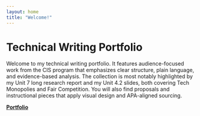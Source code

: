 ```yaml
---
layout: home
title: "Welcome!"
---
```


# Technical Writing Portfolio

Welcome to my technical writing portfolio. It features audience-focused work from the CIS program that emphasizes clear structure, plain language, and evidence-based analysis. The collection is most notably highlighted by my Unit 7 long research report and my Unit 4.2 slides, both covering Tech Monopolies and Fair Competition. You will also find proposals and instructional pieces that apply visual design and APA-aligned sourcing. 

 **[Portfolio](./portfolio)** 
